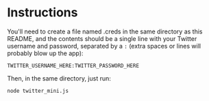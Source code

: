 # Instructions

You'll need to create a file named .creds in the same directory as this README,
and the contents should be a single line with your Twitter username and
password, separated by a `:` (extra spaces or lines will probably blow up the
app):

`TWITTER_USERNAME_HERE:TWITTER_PASSWORD_HERE`

Then, in the same directory, just run:

`node twitter_mini.js`
